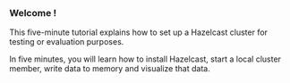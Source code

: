
<br>

### Welcome !

This five-minute tutorial explains how to set up a Hazelcast cluster for testing or evaluation purposes.

In five minutes, you will learn how to install Hazelcast, start a local cluster member, write data to memory and visualize that data.


